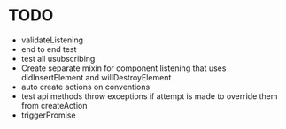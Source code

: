 TODO
====

* validateListening
* end to end test
* test all usubscribing
* Create separate mixin for component listening that uses didInsertElement and willDestroyElement
* auto create actions on conventions
* test api methods throw exceptions if attempt is made to override them from createAction
* triggerPromise
